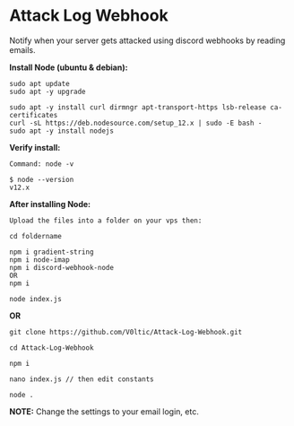 # Attack Log Webhook
 Notify when your server gets attacked using discord webhooks by reading emails.

**Install Node (ubuntu & debian):**
```
sudo apt update
sudo apt -y upgrade

sudo apt -y install curl dirmngr apt-transport-https lsb-release ca-certificates
curl -sL https://deb.nodesource.com/setup_12.x | sudo -E bash -
sudo apt -y install nodejs
```

**Verify install:**
```
Command: node -v

$ node --version
v12.x
```

**After installing Node:**
```
Upload the files into a folder on your vps then:

cd foldername

npm i gradient-string
npm i node-imap
npm i discord-webhook-node
OR
npm i

node index.js
```
**OR**
```
git clone https://github.com/V0ltic/Attack-Log-Webhook.git

cd Attack-Log-Webhook

npm i

nano index.js // then edit constants

node .
```

**NOTE:** Change the settings to your email login, etc.
